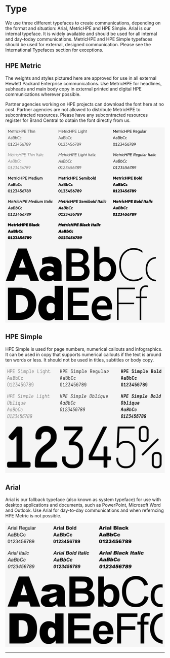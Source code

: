 # Type
We use three different typefaces to create communications, depending on the format and situation: Arial, MetricHPE and HPE Simple. Arial is our internal typeface. It is widely available and should be used for all internal and day-today communications. MetricHPE and HPE Simple typefaces should be used for external, designed communication. Please see the International Typefaces section for exceptions.

## HPE Metric

The weights and styles pictured here are approved for use in all external Hewlett Packard Enterprise communications. Use MetricHPE for headlines, subheads and main body copy in external printed and digital HPE communications wherever possible.

Partner agencies working on HPE projects can download the font here at no cost. Partner agencies are not allowed to distribute MetricHPE to subcontracted resources. Please have any subcontracted resources register for Brand Central to obtain the font directly from us.

![alt text](https://github.com/hpe-design/type/blob/master/Previews/hpe-metric.png "HPE Metric")

## HPE Simple

HPE Simple is used for page numbers, numerical callouts and infographics. It can be used in copy that supports numerical callouts if the text is around ten words or less. It should not be used in titles, subtitles or body copy.

![alt text](https://github.com/hpe-design/type/blob/master/Previews/hpe-simple.png "HPE Simple")

## Arial

Arial is our fallback typeface (also known as system typeface) for use with desktop applications and documents, such as PowerPoint, Microsoft Word and Outlook. Use Arial for day-to-day communications and when referncing HPE Metric is not possible.

![alt text](https://github.com/hpe-design/type/blob/master/Previews/hpe-arial.png "Arial Font")

---
